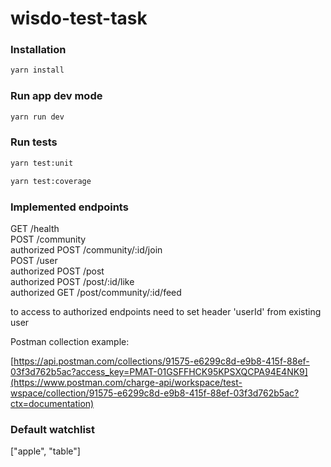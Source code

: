 # wisdo-test-task

### Installation

```bash
yarn install
```

### Run app dev mode

```bash
yarn run dev
```

### Run tests

```bash
yarn test:unit
```

```bash
yarn test:coverage
```

### Implemented endpoints

GET /health \
POST /community \
authorized POST /community/:id/join \
POST /user \
authorized POST /post \
authorized POST /post/:id/like \
authorized GET  /post/community/:id/feed

to access to authorized endpoints need to set header 'userId' from existing user

Postman collection example:

[https://api.postman.com/collections/91575-e6299c8d-e9b8-415f-88ef-03f3d762b5ac?access_key=PMAT-01GSFFHCK95KPSXQCPA94E4NK9](https://www.postman.com/charge-api/workspace/test-wspace/collection/91575-e6299c8d-e9b8-415f-88ef-03f3d762b5ac?ctx=documentation)

### Default watchlist

["apple", "table"]
